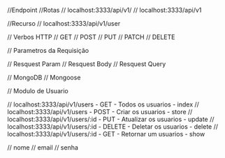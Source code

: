 //Endpoint
//Rotas
// localhost:3333/api/v1/
// localhost:3333/api/v1

//Recurso
// localhost:3333/api/v1/user

// Verbos HTTP
// GET
// POST
// PUT
// PATCH
// DELETE

// Parametros da Requisição

// Resquest Param
// Resquest Body
// Resquest Query

// MongoDB
// Mongoose

// Modulo de Usuario

// localhost:3333/api/v1/users - GET - Todos os usuarios - index
// localhost:3333/api/v1/users - POST - Criar os usuarios - store
// localhost:3333/api/v1/users/:id - PUT - Atualizar os usuarios - update
// localhost:3333/api/v1/users/:id - DELETE - Deletar os usuarios - delete
// localhost:3333/api/v1/users/:id - GET - Retornar um usuarios - show

// nome
// email
// senha
